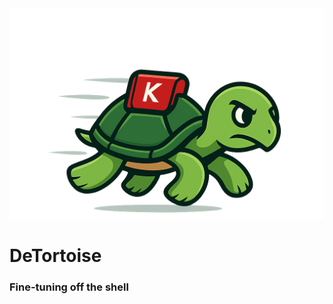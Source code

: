 <div align="center">
<img src="images/logo.png" alt="logo"></img>
</div>

# DeTortoise

### Fine-tuning off the shell


